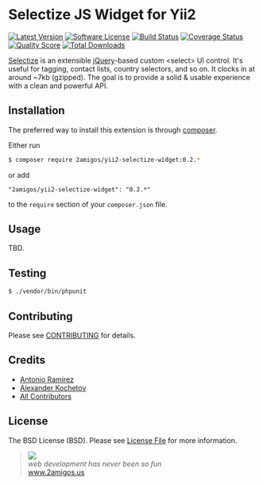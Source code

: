 # Selectize JS Widget for Yii2

[![Latest Version](https://img.shields.io/github/release/2amigos/yii2-selectize-widget.svg?style=flat-square)](https://github.com/2amigos/yii2-selectize-widget/releases)
[![Software License](https://img.shields.io/badge/license-MIT-brightgreen.svg?style=flat-square)](LICENSE.md)
[![Build Status](https://img.shields.io/travis/2amigos/yii2-selectize-widget/master.svg?style=flat-square)](https://travis-ci.org/2amigos/yii2-selectize-widget)
[![Coverage Status](https://img.shields.io/scrutinizer/coverage/g/2amigos/yii2-selectize-widget.svg?style=flat-square)](https://scrutinizer-ci.com/g/2amigos/yii2-selectize-widget/code-structure)
[![Quality Score](https://img.shields.io/scrutinizer/g/2amigos/yii2-selectize-widget.svg?style=flat-square)](https://scrutinizer-ci.com/g/2amigos/yii2-selectize-widget)
[![Total Downloads](https://img.shields.io/packagist/dt/2amigos/yii2-selectize-widget.svg?style=flat-square)](https://packagist.org/packages/2amigos/yii2-selectize-widget)

[Selectize](http://brianreavis.github.io/selectize.js/) is an extensible [jQuery](http://jquery.com/)-based custom &lt;select&gt; UI control. It's useful for tagging, contact lists, country selectors, and so on. It clocks in at around ~7kb (gzipped). The goal is to provide a solid & usable experience with a clean and powerful API.

## Installation

The preferred way to install this extension is through [composer](http://getcomposer.org/download/).

Either run

```bash
$ composer require 2amigos/yii2-selectize-widget:0.2.*
```

or add

```
"2amigos/yii2-selectize-widget": "0.2.*"
```

to the `require` section of your `composer.json` file.

## Usage

TBD.

## Testing

```bash
$ ./vendor/bin/phpunit
```

## Contributing

Please see [CONTRIBUTING](CONTRIBUTING.md) for details.

## Credits

- [Antonio Ramirez](https://github.com/tonydspaniard)
- [Alexander Kochetov](https://github.com/creocoder)
- [All Contributors](https://github.com/2amigos/yii2-selectize-widget/graphs/contributors)

## License

The BSD License (BSD). Please see [License File](LICENSE.md) for more information.

<blockquote>
    <a href="http://www.2amigos.us"><img src="http://www.gravatar.com/avatar/55363394d72945ff7ed312556ec041e0.png"></a><br>
    <i>web development has never been so fun</i><br>
    <a href="http://www.2amigos.us">www.2amigos.us</a>
</blockquote>
